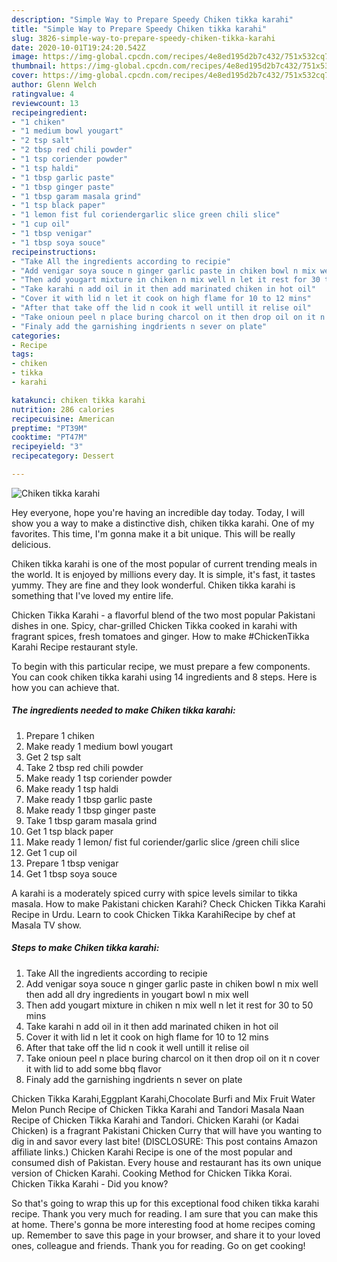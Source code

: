```yaml
---
description: "Simple Way to Prepare Speedy Chiken tikka karahi"
title: "Simple Way to Prepare Speedy Chiken tikka karahi"
slug: 3826-simple-way-to-prepare-speedy-chiken-tikka-karahi
date: 2020-10-01T19:24:20.542Z
image: https://img-global.cpcdn.com/recipes/4e8ed195d2b7c432/751x532cq70/chiken-tikka-karahi-recipe-main-photo.jpg
thumbnail: https://img-global.cpcdn.com/recipes/4e8ed195d2b7c432/751x532cq70/chiken-tikka-karahi-recipe-main-photo.jpg
cover: https://img-global.cpcdn.com/recipes/4e8ed195d2b7c432/751x532cq70/chiken-tikka-karahi-recipe-main-photo.jpg
author: Glenn Welch
ratingvalue: 4
reviewcount: 13
recipeingredient:
- "1 chiken"
- "1 medium bowl yougart"
- "2 tsp salt"
- "2 tbsp red chili powder"
- "1 tsp coriender powder"
- "1 tsp haldi"
- "1 tbsp garlic paste"
- "1 tbsp ginger paste"
- "1 tbsp garam masala grind"
- "1 tsp black paper"
- "1 lemon fist ful coriendergarlic slice green chili slice"
- "1 cup oil"
- "1 tbsp venigar"
- "1 tbsp soya souce"
recipeinstructions:
- "Take All the ingredients according to recipie"
- "Add venigar soya souce n ginger garlic paste in chiken bowl n mix well then add all dry ingredients in yougart bowl n mix well"
- "Then add yougart mixture in chiken n mix well n let it rest for 30 to 50 mins"
- "Take karahi n add oil in it then add marinated chiken in hot oil"
- "Cover it with lid n let it cook on high flame for 10 to 12 mins"
- "After that take off the lid n cook it well untill it relise oil"
- "Take onioun peel n place buring charcol on it then drop oil on it n cover it with lid to add some bbq flavor"
- "Finaly add the garnishing ingdrients n sever on plate"
categories:
- Recipe
tags:
- chiken
- tikka
- karahi

katakunci: chiken tikka karahi 
nutrition: 286 calories
recipecuisine: American
preptime: "PT39M"
cooktime: "PT47M"
recipeyield: "3"
recipecategory: Dessert

---
```



![Chiken tikka karahi](https://img-global.cpcdn.com/recipes/4e8ed195d2b7c432/751x532cq70/chiken-tikka-karahi-recipe-main-photo.jpg)

Hey everyone, hope you're having an incredible day today. Today, I will show you a way to make a distinctive dish, chiken tikka karahi. One of my favorites. This time, I'm gonna make it a bit unique. This will be really delicious.

Chiken tikka karahi is one of the most popular of current trending meals in the world. It is enjoyed by millions every day. It is simple, it's fast, it tastes yummy. They are fine and they look wonderful. Chiken tikka karahi is something that I've loved my entire life.

Chicken Tikka Karahi - a flavorful blend of the two most popular Pakistani dishes in one. Spicy, char-grilled Chicken Tikka cooked in karahi with fragrant spices, fresh tomatoes and ginger. How to make #ChickenTikka Karahi Recipe restaurant style.


To begin with this particular recipe, we must prepare a few components. You can cook chiken tikka karahi using 14 ingredients and 8 steps. Here is how you can achieve that.

<!--inarticleads1-->

##### The ingredients needed to make Chiken tikka karahi:

1. Prepare 1 chiken
1. Make ready 1 medium bowl yougart
1. Get 2 tsp salt
1. Take 2 tbsp red chili powder
1. Make ready 1 tsp coriender powder
1. Make ready 1 tsp haldi
1. Make ready 1 tbsp garlic paste
1. Make ready 1 tbsp ginger paste
1. Take 1 tbsp garam masala grind
1. Get 1 tsp black paper
1. Make ready 1 lemon/ fist ful coriender/garlic slice /green chili slice
1. Get 1 cup oil
1. Prepare 1 tbsp venigar
1. Get 1 tbsp soya souce


A karahi is a moderately spiced curry with spice levels similar to tikka masala. How to make Pakistani chicken Karahi? Check Chicken Tikka Karahi Recipe in Urdu. Learn to cook Chicken Tikka KarahiRecipe by chef at Masala TV show. 

<!--inarticleads2-->

##### Steps to make Chiken tikka karahi:

1. Take All the ingredients according to recipie
1. Add venigar soya souce n ginger garlic paste in chiken bowl n mix well then add all dry ingredients in yougart bowl n mix well
1. Then add yougart mixture in chiken n mix well n let it rest for 30 to 50 mins
1. Take karahi n add oil in it then add marinated chiken in hot oil
1. Cover it with lid n let it cook on high flame for 10 to 12 mins
1. After that take off the lid n cook it well untill it relise oil
1. Take onioun peel n place buring charcol on it then drop oil on it n cover it with lid to add some bbq flavor
1. Finaly add the garnishing ingdrients n sever on plate


Chicken Tikka Karahi,Eggplant Karahi,Chocolate Burfi and Mix Fruit Water Melon Punch Recipe of Chicken Tikka Karahi and Tandori Masala Naan Recipe of Chicken Tikka Karahi and Tandori. Chicken Karahi (or Kadai Chicken) is a fragrant Pakistani Chicken Curry that will have you wanting to dig in and savor every last bite! (DISCLOSURE: This post contains Amazon affiliate links.) Chicken Karahi Recipe is one of the most popular and consumed dish of Pakistan. Every house and restaurant has its own unique version of Chicken Karahi. Cooking Method for Chicken Tikka Korai. Chicken Tikka Karahi - Did you know? 

So that's going to wrap this up for this exceptional food chiken tikka karahi recipe. Thank you very much for reading. I am sure that you can make this at home. There's gonna be more interesting food at home recipes coming up. Remember to save this page in your browser, and share it to your loved ones, colleague and friends. Thank you for reading. Go on get cooking!
